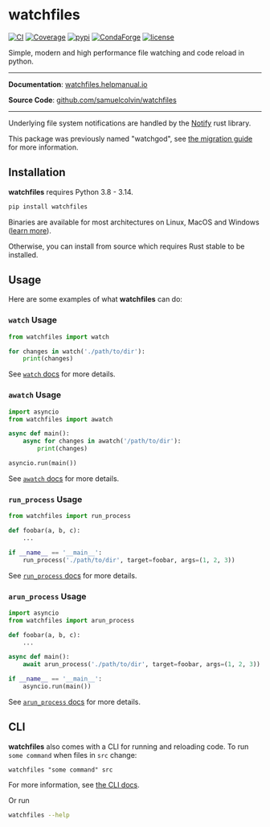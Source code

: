 # watchfiles

[![CI](https://github.com/samuelcolvin/watchfiles/actions/workflows/ci.yml/badge.svg)](https://github.com/samuelcolvin/watchfiles/actions/workflows/ci.yml?query=branch%3Amain)
[![Coverage](https://codecov.io/gh/samuelcolvin/watchfiles/branch/main/graph/badge.svg)](https://codecov.io/gh/samuelcolvin/watchfiles)
[![pypi](https://img.shields.io/pypi/v/watchfiles.svg)](https://pypi.python.org/pypi/watchfiles)
[![CondaForge](https://img.shields.io/conda/v/conda-forge/watchfiles.svg)](https://anaconda.org/conda-forge/watchfiles)
[![license](https://img.shields.io/github/license/samuelcolvin/watchfiles.svg)](https://github.com/samuelcolvin/watchfiles/blob/main/LICENSE)

Simple, modern and high performance file watching and code reload in python.

---

**Documentation**: [watchfiles.helpmanual.io](https://watchfiles.helpmanual.io)

**Source Code**: [github.com/samuelcolvin/watchfiles](https://github.com/samuelcolvin/watchfiles)

---

Underlying file system notifications are handled by the [Notify](https://github.com/notify-rs/notify) rust library.

This package was previously named "watchgod",
see [the migration guide](https://watchfiles.helpmanual.io/migrating/) for more information.

## Installation

**watchfiles** requires Python 3.8 - 3.14.

```bash
pip install watchfiles
```

Binaries are available for most architectures on Linux, MacOS and Windows ([learn more](https://watchfiles.helpmanual.io/#installation)).

Otherwise, you can install from source which requires Rust stable to be installed.

## Usage

Here are some examples of what **watchfiles** can do:

### `watch` Usage

```py
from watchfiles import watch

for changes in watch('./path/to/dir'):
    print(changes)
```
See [`watch` docs](https://watchfiles.helpmanual.io/api/watch/#watchfiles.watch) for more details.

### `awatch` Usage

```py
import asyncio
from watchfiles import awatch

async def main():
    async for changes in awatch('/path/to/dir'):
        print(changes)

asyncio.run(main())
```
See [`awatch` docs](https://watchfiles.helpmanual.io/api/watch/#watchfiles.awatch) for more details.

### `run_process` Usage

```py
from watchfiles import run_process

def foobar(a, b, c):
    ...

if __name__ == '__main__':
    run_process('./path/to/dir', target=foobar, args=(1, 2, 3))
```
See [`run_process` docs](https://watchfiles.helpmanual.io/api/run_process/#watchfiles.run_process) for more details.

### `arun_process` Usage

```py
import asyncio
from watchfiles import arun_process

def foobar(a, b, c):
    ...

async def main():
    await arun_process('./path/to/dir', target=foobar, args=(1, 2, 3))

if __name__ == '__main__':
    asyncio.run(main())
```
See [`arun_process` docs](https://watchfiles.helpmanual.io/api/run_process/#watchfiles.arun_process) for more details.

## CLI

**watchfiles** also comes with a CLI for running and reloading code. To run `some command` when files in `src` change:

```
watchfiles "some command" src
```

For more information, see [the CLI docs](https://watchfiles.helpmanual.io/cli/).

Or run

```bash
watchfiles --help
```
